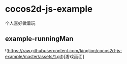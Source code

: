 # cocos2d-js-example
个人喜好做着玩

## example-runningMan
!(https://raw.githubusercontent.com/kinglion/cocos2d-js-example/master/assets/1.gif)[游戏画面]
